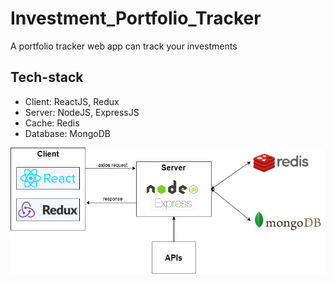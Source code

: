 # Investment_Portfolio_Tracker
A portfolio tracker web app can track your investments

## Tech-stack
- Client: ReactJS, Redux
- Server: NodeJS, ExpressJS
- Cache: Redis
- Database: MongoDB

<img src="./system_design/Architecture.png" alt="Architecture"/>